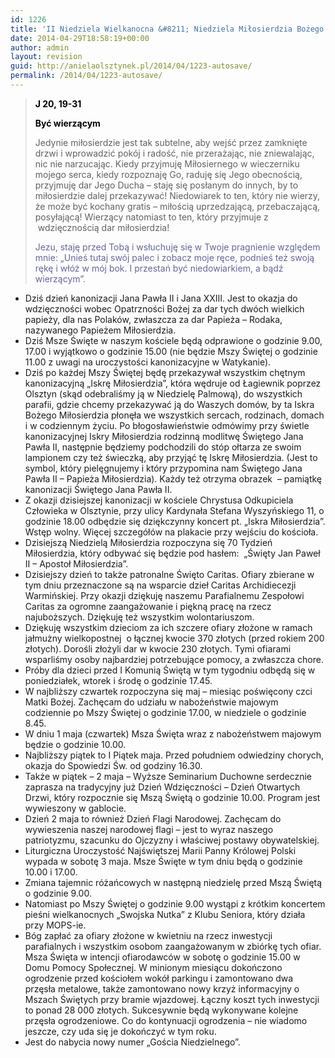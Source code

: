 ```yaml
---
id: 1226
title: 'II Niedziela Wielkanocna &#8211; Niedziela Miłosierdzia Bożego'
date: 2014-04-29T18:58:19+00:00
author: admin
layout: revision
guid: http://anielaolsztynek.pl/2014/04/1223-autosave/
permalink: /2014/04/1223-autosave/
---
```

> <span style="color: #000000;"><strong>J 20, 19-31</strong></span>
> 
> <span style="color: #000000;"><strong>Być wierzącym</strong></span>
> 
> Jedynie miłosierdzie jest tak subtelne, aby wejść przez zamknięte drzwi i wprowadzić pokój i radość, nie przerażając, nie zniewalając, nic nie narzucając. Kiedy przyjmuję Miłosiernego w wieczerniku mojego serca, kiedy rozpoznaję Go, raduję się Jego obecnością, przyjmuję dar Jego Ducha &#8211; staję się posłanym do innych, by to miłosierdzie dalej przekazywać! Niedowiarek to ten, który nie wierzy, że może być kochany gratis &#8211; miłością uprzedzającą, przebaczającą, posyłającą! Wierzący natomiast to ten, który przyjmuje z  wdzięcznością dar miłosierdzia!
> 
> <span style="color: #666699;">Jezu, staję przed Tobą i wsłuchuję się w Twoje pragnienie względem mnie: &#8222;Unieś tutaj swój palec i zobacz moje ręce, podnieś też swoją rękę i włóż w mój bok. I przestań być niedowiarkiem, a bądź wierzącym&#8221;. </span>

  * Dziś dzień kanonizacji Jana Pawła II i Jana XXIII. Jest to okazja do wdzięczności wobec Opatrzności Bożej za dar tych dwóch wielkich papieży, dla nas Polaków, zwłaszcza za dar Papieża &#8211; Rodaka, nazywanego Papieżem Miłosierdzia.
  * Dziś Msze Święte w naszym kościele będą odprawione o godzinie 9.00, 17.00 i wyjątkowo o godzinie 15.00 (nie będzie Mszy Świętej o godzinie 11.00 z uwagi na uroczystości kanonizacyjne w Watykanie).
  * Dziś po każdej Mszy Świętej będę przekazywał wszystkim chętnym kanonizacyjną &#8222;Iskrę Miłosierdzia&#8221;, która wędruje od Łagiewnik poprzez Olsztyn (skąd odebraliśmy ją w Niedzielę Palmową), do wszystkich parafii, gdzie chcemy przekazywać ją do Waszych domów, by ta Iskra Bożego Miłosierdzia płonęła we wszystkich sercach, rodzinach, domach i w codziennym życiu. Po błogosławieństwie odmówimy przy świetle kanonizacyjnej Iskry Miłosierdzia rodzinną modlitwę Świętego Jana Pawła II, następnie będziemy podchodzili do stóp ołtarza ze swoim lampionem czy też świeczką, aby przyjąć tę Iskrę Miłosierdzia. (Jest to symbol, który pielęgnujemy i który przypomina nam Świętego Jana Pawła II &#8211; Papieża Miłosierdzia). Każdy też otrzyma obrazek  &#8211; pamiątkę kanonizacji Świętego Jana Pawła II.
  * Z okazji dzisiejszej kanonizacji w kościele Chrystusa Odkupiciela Człowieka w Olsztynie, przy ulicy Kardynała Stefana Wyszyńskiego 11, o godzinie 18.00 odbędzie się dziękczynny koncert pt. &#8222;Iskra Miłosierdzia&#8221;. Wstęp wolny. Więcej szczegółów na plakacie przy wejściu do kościoła.
  * Dzisiejszą Niedzielą Miłosierdzia rozpoczyna się 70 Tydzień Miłosierdzia, który odbywać się będzie pod hasłem:  &#8222;Święty Jan Paweł II &#8211; Apostoł Miłosierdzia&#8221;.
  * Dzisiejszy dzień to także patronalne Święto Caritas. Ofiary zbierane w tym dniu przeznaczone są na wsparcie dzieł Caritas Archidiecezji Warmińskiej. Przy okazji dziękuję naszemu Parafialnemu Zespołowi Caritas za ogromne zaangażowanie i piękną pracę na rzecz najuboższych. Dziękuję też wszystkim wolontariuszom.
  * Dziękuję wszystkim dzieciom za ich szczere ofiary złożone w ramach jałmużny wielkopostnej  o łącznej kwocie 370 złotych (przed rokiem 200 złotych). Dorośli złożyli dar w kwocie 230 złotych. Tymi ofiarami wsparliśmy osoby najbardziej potrzebujące pomocy, a zwłaszcza chore.
  * Próby dla dzieci przed I Komunią Świętą w tym tygodniu odbędą się w poniedziałek, wtorek i środę o godzinie 17.45.
  * W najbliższy czwartek rozpoczyna się maj &#8211; miesiąc poświęcony czci Matki Bożej. Zachęcam do udziału w nabożeństwie majowym codziennie po Mszy Świętej o godzinie 17.00, w niedziele o godzinie 8.45.
  * W dniu 1 maja (czwartek) Msza Święta wraz z nabożeństwem majowym będzie o godzinie 10.00.
  * Najbliższy piątek to I Piątek maja. Przed południem odwiedziny chorych, okazja do Spowiedzi Św. od godziny 16.30.
  * Także w piątek &#8211; 2 maja &#8211; Wyższe Seminarium Duchowne serdecznie zaprasza na tradycyjny już Dzień Wdzięczności &#8211; Dzień Otwartych Drzwi, który rozpocznie się Mszą Świętą o godzinie 10.00. Program jest wywieszony w gablocie.
  * Dzień 2 maja to również Dzień Flagi Narodowej. Zachęcam do wywieszenia naszej narodowej flagi &#8211; jest to wyraz naszego patriotyzmu, szacunku do Ojczyzny i właściwej postawy obywatelskiej.
  * Liturgiczna Uroczystość Najświętszej Marii Panny Królowej Polski wypada w sobotę 3 maja. Msze Święte w tym dniu będą o godzinie 10.00 i 17.00.
  * Zmiana tajemnic różańcowych w następną niedzielę przed Mszą Świętą o godzinie 9.00.
  * Natomiast po Mszy Świętej o godzinie 9.00 wystąpi z krótkim koncertem pieśni wielkanocnych &#8222;Swojska Nutka&#8221; z Klubu Seniora, który działa przy MOPS-ie.
  * Bóg zapłać za ofiary złożone w kwietniu na rzecz inwestycji parafialnych i wszystkim osobom zaangażowanym w zbiórkę tych ofiar. Msza Święta w intencji ofiarodawców w sobotę o godzinie 15.00 w Domu Pomocy Społecznej. W minionym miesiącu dokończono ogrodzenie przed kościołem wokół parkingu i zamontowano dwa przęsła metalowe, także zamontowano nowy krzyż informacyjny o Mszach Świętych przy bramie wjazdowej. Łączny koszt tych inwestycji to ponad 28 000 złotych. Sukcesywnie będą wykonywane kolejne przęsła ogrodzeniowe. Co do kontynuacji ogrodzenia &#8211; nie wiadomo jeszcze, czy uda się je dokończyć w tym roku.
  * Jest do nabycia nowy numer &#8222;Gościa Niedzielnego&#8221;.